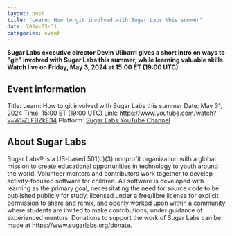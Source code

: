 ```yaml
---
layout: post
title: "Learn: How to git involved with Sugar Labs this summer"
date: 2024-05-31
categories: event
---
```


**Sugar Labs executive director Devin Ulibarri gives a short intro on
  ways to "git" involved with Sugar Labs this summer, while learning
  valuable skills. Watch live on Friday, May 3, 2024 at 15:00 ET
  (19:00 UTC).**

## Event information

Title: Learn: How to git involved with Sugar Labs this summer
Date: May 31, 2024
Time: 15:00 ET (19:00 UTC)
Link: <https://www.youtube.com/watch?v=W5ZLFBZkE34>
Platform: [Sugar Labs YouTube Channel](https://www.youtube.com/@SugarlabsOrg-EN/streams)

## About Sugar Labs

Sugar Labs® is a US-based 501(c)(3) nonprofit organization with a
global mission to create educational opportunities in technology to
youth around the world. Volunteer mentors and contributors work
together to develop activity-focused software for children. All
software is developed with learning as the primary goal, necessitating
the need for source code to be published publicly for study, licensed
under a free/libre license for explicit permission to share and remix,
and openly worked upon within a community where students are invited
to make contributions, under guidance of experienced mentors.
Donations to support the work of Sugar Labs can be made at
<https://www.sugarlabs.org/donate>.